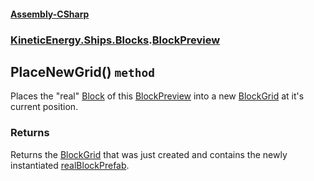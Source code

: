 #### [Assembly-CSharp](./Assembly-CSharp.md 'Assembly-CSharp')
### [KineticEnergy.Ships.Blocks](./Assembly-CSharp.md#KineticEnergy-Ships-Blocks 'KineticEnergy.Ships.Blocks').[BlockPreview](./KineticEnergy-Ships-Blocks-BlockPreview.md 'KineticEnergy.Ships.Blocks.BlockPreview')
## PlaceNewGrid() `method`
Places the "real" [Block](./KineticEnergy-Ships-Blocks-Block.md 'KineticEnergy.Ships.Blocks.Block') of this [BlockPreview](./KineticEnergy-Ships-Blocks-BlockPreview.md 'KineticEnergy.Ships.Blocks.BlockPreview') into a new [BlockGrid](./KineticEnergy-Ships-BlockGrid.md 'KineticEnergy.Ships.BlockGrid') at it's current position.
### Returns
Returns the [BlockGrid](./KineticEnergy-Ships-BlockGrid.md 'KineticEnergy.Ships.BlockGrid') that was just created and contains the newly instantiated [realBlockPrefab](./KineticEnergy-Ships-Blocks-BlockPreview-realBlockPrefab.md 'KineticEnergy.Ships.Blocks.BlockPreview.realBlockPrefab').
